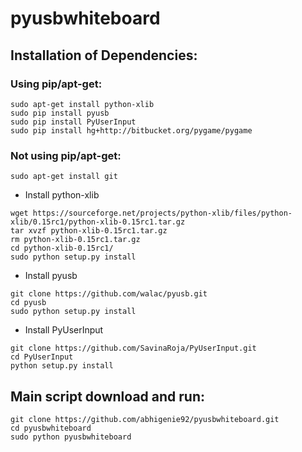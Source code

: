 # pyusbwhiteboard

## Installation of Dependencies:
### Using pip/apt-get:
```
sudo apt-get install python-xlib
sudo pip install pyusb
sudo pip install PyUserInput
sudo pip install hg+http://bitbucket.org/pygame/pygame
```

### Not using pip/apt-get:
```sudo apt-get install git```

* Install python-xlib
```
wget https://sourceforge.net/projects/python-xlib/files/python-xlib/0.15rc1/python-xlib-0.15rc1.tar.gz
tar xvzf python-xlib-0.15rc1.tar.gz 
rm python-xlib-0.15rc1.tar.gz
cd python-xlib-0.15rc1/
sudo python setup.py install
```
* Install pyusb
```
git clone https://github.com/walac/pyusb.git
cd pyusb
sudo python setup.py install
```
* Install PyUserInput
```
git clone https://github.com/SavinaRoja/PyUserInput.git
cd PyUserInput
python setup.py install
```

## Main script download and run:
```
git clone https://github.com/abhigenie92/pyusbwhiteboard.git
cd pyusbwhiteboard
sudo python pyusbwhiteboard
```

